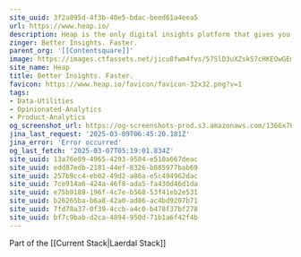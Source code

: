 ```yaml
---
site_uuid: 3f2a895d-4f3b-40e5-bdac-beed61a4eea5
url: https://www.heap.io/
description: Heap is the only digital insights platform that gives you complete understanding of your customers’ digital journeys, so you can quickly improve conversion, retention, and customer delight.
zinger: Better Insights. Faster.
parent_org: '[[Contentsquare]]'
image: https://images.ctfassets.net/jicu8fwm4fvs/57SlD3uXZskS7cHKEOwGEm/793173d449f782f05fad3531ee05a1a5/heap-logo-social-twitter-1200x675__2_.png?w=1200&h=627&fit=fill&q=60&fm=jpg&fl=progressive
site_name: Heap
title: Better Insights. Faster.
favicon: https://www.heap.io/favicon/favicon-32x32.png?v=1
tags:
- Data-Utilities
- Opinionated-Analytics
- Product-Analytics
og_screenshot_url: https://og-screenshots-prod.s3.amazonaws.com/1366x768/80/false/f01df92ad3cb3a4c08bee06f4b68ef53437c72e1d5fce0f536529988a5230752.jpeg
jina_last_request: '2025-03-09T06:45:20.181Z'
jina_error: 'Error occurred'
og_last_fetch: '2025-03-07T05:19:01.834Z'
site_uuid: 13a76e89-4965-4293-9584-e510a667deac
site_uuid: edd87edb-2181-44ef-8326-b885977bab69
site_uuid: 257b9cc4-eb02-49d2-a86a-e5c494962dac
site_uuid: 7ce914a6-424a-46f8-ada5-fa430d46d1da
site_uuid: e75b9188-196f-4c7e-b568-53f41eb2e531
site_uuid: b26265ba-b6a8-42a0-ad86-ac4bd9207b71
site_uuid: 7fd78a37-0f39-4ccb-a4c0-b478f37bf278
site_uuid: bf7c9bab-d2ca-4894-950d-71b1a6f42f4b
---
```

Part of the [[Current Stack|Laerdal Stack]]

